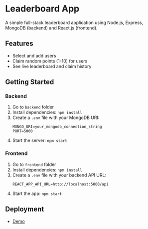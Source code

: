# Leaderboard App

A simple full-stack leaderboard application using Node.js, Express, MongoDB (backend) and React.js (frontend).

## Features
- Select and add users
- Claim random points (1-10) for users
- See live leaderboard and claim history

## Getting Started

### Backend
1. Go to `backend` folder
2. Install dependencies: `npm install`
3. Create a `.env` file with your MongoDB URI:
   ```
   MONGO_URI=your_mongodb_connection_string
   PORT=5000
   ```
4. Start the server: `npm start`

### Frontend
1. Go to `frontend` folder
2. Install dependencies: `npm install`
3. Create a `.env` file with your backend API URL:
   ```
   REACT_APP_API_URL=http://localhost:5000/api
   ```
4. Start the app: `npm start`

## Deployment
- [Demo](https://leaderboard-w3.vercel.app)

